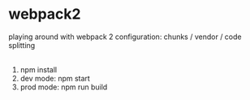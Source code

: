 # webpack2
playing around with webpack 2 configuration: chunks / vendor / code splitting
<br><br>

1) npm install<br>
2) dev mode: npm start<br>
3) prod mode: npm run build<br>
